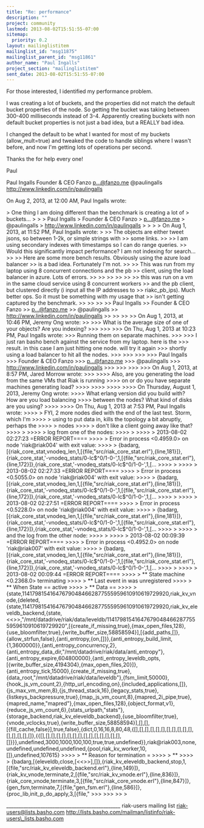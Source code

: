 ```yaml
---
title: "Re: performance"
description: ""
project: community
lastmod: 2013-08-02T15:51:55-07:00
sitemap:
  priority: 0.2
layout: mailinglistitem
mailinglist_id: "msg11875"
mailinglist_parent_id: "msg11861"
author_name: "Paul Ingalls"
project_section: "mailinglistitem"
sent_date: 2013-08-02T15:51:55-07:00
---
```



For those interested, I identified my performance problem.

I was creating a lot of buckets, and the properties did not match the default 
bucket properties of the node. So getting the bucket was taking between 
300-400 milliseconds instead of 3-4. Apparently creating buckets with non 
default bucket properties is not just a bad idea, but a REALLY bad idea.

I changed the default to be what I wanted for most of my buckets 
(allow\_mult=true) and tweaked the code to handle siblings where I wasn't 
before, and now I'm getting lots of operations per second.

Thanks the for help every one!

Paul

Paul Ingalls
Founder & CEO Fanzo
p...@fanzo.me
@paulingalls
http://www.linkedin.com/in/paulingalls



On Aug 2, 2013, at 12:00 AM, Paul Ingalls  wrote:

&gt; One thing I am doing different than the benchmark is creating a lot of 
&gt; buckets…
&gt; 
&gt; 
&gt; Paul Ingalls
&gt; Founder & CEO Fanzo
&gt; p...@fanzo.me
&gt; @paulingalls
&gt; http://www.linkedin.com/in/paulingalls
&gt; 
&gt; 
&gt; 
&gt; On Aug 1, 2013, at 11:52 PM, Paul Ingalls  wrote:
&gt; 
&gt;&gt; The objects are either tweet jsons, so between 1-2k, or simple strings with 
&gt;&gt; some links. 
&gt;&gt; 
&gt;&gt; I am using secondary indexes with timestamps so I can do range queries. 
&gt;&gt; Would this significantly impact performance? I am not indexing for search...
&gt;&gt; 
&gt;&gt; Here are some more bench results. Obviously using the azure load balancer 
&gt;&gt; is a bad idea. Fortunately I'm not. 
&gt;&gt; 
&gt;&gt; This was run from my laptop using 8 concurrent connections and the pb 
&gt;&gt; client, using the load balancer in azure. Lots of errors.
&gt;&gt; 
&gt;&gt; 
&gt;&gt; 
&gt;&gt; 
&gt;&gt; 
&gt;&gt; this was run on a vm in the same cloud service using 8 concurrent workers 
&gt;&gt; and the pb client, but clustered directly (i input all the IP addresses to 
&gt;&gt; riakc\_pb\_ips). Much better ops. So it must be something with my usage that 
&gt;&gt; isn't getting captured by the benchmark. 
&gt;&gt; 
&gt;&gt; 
&gt;&gt; 
&gt;&gt; Paul Ingalls
&gt;&gt; Founder & CEO Fanzo
&gt;&gt; p...@fanzo.me
&gt;&gt; @paulingalls
&gt;&gt; http://www.linkedin.com/in/paulingalls
&gt;&gt; 
&gt;&gt; 
&gt;&gt; 
&gt;&gt; On Aug 1, 2013, at 10:46 PM, Jeremy Ong  wrote:
&gt;&gt; 
&gt;&gt;&gt; What is the average size of one of your objects? Are you indexing?
&gt;&gt;&gt; 
&gt;&gt;&gt; 
&gt;&gt;&gt; On Thu, Aug 1, 2013 at 10:23 PM, Paul Ingalls  wrote:
&gt;&gt;&gt; Running them on separate machines.
&gt;&gt;&gt; 
&gt;&gt;&gt; I just ran basho bench against the service from my laptop. here is the 
&gt;&gt;&gt; result. in this case I am just hitting one node. will try it again 
&gt;&gt;&gt; shortly using a load balancer to hit all the nodes. 
&gt;&gt;&gt; 
&gt;&gt;&gt; 
&gt;&gt;&gt; 
&gt;&gt;&gt; Paul Ingalls
&gt;&gt;&gt; Founder & CEO Fanzo
&gt;&gt;&gt; p...@fanzo.me
&gt;&gt;&gt; @paulingalls
&gt;&gt;&gt; http://www.linkedin.com/in/paulingalls
&gt;&gt;&gt; 
&gt;&gt;&gt; 
&gt;&gt;&gt; 
&gt;&gt;&gt; On Aug 1, 2013, at 8:57 PM, Jared Morrow  wrote:
&gt;&gt;&gt; 
&gt;&gt;&gt;&gt; Also, are you generating the load from the same VMs that Riak is running 
&gt;&gt;&gt;&gt; on or do you have separate machines generating load?
&gt;&gt;&gt;&gt; 
&gt;&gt;&gt;&gt; 
&gt;&gt;&gt;&gt; 
&gt;&gt;&gt;&gt; On Thursday, August 1, 2013, Jeremy Ong wrote:
&gt;&gt;&gt;&gt; What erlang version did you build with? How are you load balancing
&gt;&gt;&gt;&gt; between the nodes? What kind of disks are you using?
&gt;&gt;&gt;&gt; 
&gt;&gt;&gt;&gt; On Thu, Aug 1, 2013 at 7:53 PM, Paul Ingalls  wrote:
&gt;&gt;&gt;&gt; &gt; FYI, 2 more nodes died with the end of the last test. Storm, which I'm
&gt;&gt;&gt;&gt; &gt; using to put data in, kills the topology a bit abruptly, perhaps the 
&gt;&gt;&gt;&gt; &gt; nodes
&gt;&gt;&gt;&gt; &gt; don't like a client going away like that?
&gt;&gt;&gt;&gt; &gt;
&gt;&gt;&gt;&gt; &gt; log from one of the nodes:
&gt;&gt;&gt;&gt; &gt;
&gt;&gt;&gt;&gt; &gt; 2013-08-02 02:27:23 =ERROR REPORT====
&gt;&gt;&gt;&gt; &gt; Error in process &lt;0.4959.0&gt; on node 'riak@riak004' with exit value:
&gt;&gt;&gt;&gt; &gt; {badarg,[{riak\_core\_stat,vnodeq\_len,1,[{file,"src/riak\_core\_stat.erl"},{line,181}]},{riak\_core\_stat,'-vnodeq\_stats/0-lc$^0/1-0-',1,[{file,"src/riak\_core\_stat.erl"},{line,172}]},{riak\_core\_stat,'-vnodeq\_stats/0-lc$^0/1-0-',1,[...
&gt;&gt;&gt;&gt; &gt;
&gt;&gt;&gt;&gt; &gt; 2013-08-02 02:27:33 =ERROR REPORT====
&gt;&gt;&gt;&gt; &gt; Error in process &lt;0.5055.0&gt; on node 'riak@riak004' with exit value:
&gt;&gt;&gt;&gt; &gt; {badarg,[{riak\_core\_stat,vnodeq\_len,1,[{file,"src/riak\_core\_stat.erl"},{line,181}]},{riak\_core\_stat,'-vnodeq\_stats/0-lc$^0/1-0-',1,[{file,"src/riak\_core\_stat.erl"},{line,172}]},{riak\_core\_stat,'-vnodeq\_stats/0-lc$^0/1-0-',1,[...
&gt;&gt;&gt;&gt; &gt;
&gt;&gt;&gt;&gt; &gt; 2013-08-02 02:27:51 =ERROR REPORT====
&gt;&gt;&gt;&gt; &gt; Error in process &lt;0.5228.0&gt; on node 'riak@riak004' with exit value:
&gt;&gt;&gt;&gt; &gt; {badarg,[{riak\_core\_stat,vnodeq\_len,1,[{file,"src/riak\_core\_stat.erl"},{line,181}]},{riak\_core\_stat,'-vnodeq\_stats/0-lc$^0/1-0-',1,[{file,"src/riak\_core\_stat.erl"},{line,172}]},{riak\_core\_stat,'-vnodeq\_stats/0-lc$^0/1-0-',1,[...
&gt;&gt;&gt;&gt; &gt;
&gt;&gt;&gt;&gt; &gt; and the log from the other node:
&gt;&gt;&gt;&gt; &gt;
&gt;&gt;&gt;&gt; &gt; 2013-08-02 00:09:39 =ERROR REPORT====
&gt;&gt;&gt;&gt; &gt; Error in process &lt;0.4952.0&gt; on node 'riak@riak007' with exit value:
&gt;&gt;&gt;&gt; &gt; {badarg,[{riak\_core\_stat,vnodeq\_len,1,[{file,"src/riak\_core\_stat.erl"},{line,181}]},{riak\_core\_stat,'-vnodeq\_stats/0-lc$^0/1-0-',1,[{file,"src/riak\_core\_stat.erl"},{line,172}]},{riak\_core\_stat,'-vnodeq\_stats/0-lc$^0/1-0-',1,[...
&gt;&gt;&gt;&gt; &gt;
&gt;&gt;&gt;&gt; &gt; 2013-08-02 00:09:44 =ERROR REPORT====
&gt;&gt;&gt;&gt; &gt; \*\* State machine &lt;0.2368.0&gt; terminating
&gt;&gt;&gt;&gt; &gt; \*\* Last event in was unregistered
&gt;&gt;&gt;&gt; &gt; \*\* When State == active
&gt;&gt;&gt;&gt; &gt; \*\* Data ==
&gt;&gt;&gt;&gt; &gt; {state,114179815416476790484662877555959610910619729920,riak\_kv\_vnode,{deleted,{state,114179815416476790484662877555959610910619729920,riak\_kv\_eleveldb\_backend,{state,&lt;&lt;&gt;&gt;,"/mnt/datadrive/riak/data/leveldb/114179815416476790484662877555959610910619729920",[{create\_if\_missing,true},{max\_open\_files,128},{use\_bloomfilter,true},{write\_buffer\_size,58858594}],[{add\_paths,[]},{allow\_strfun,false},{anti\_entropy,{on,[]}},{anti\_entropy\_build\_limit,{1,3600000}},{anti\_entropy\_concurrency,2},{anti\_entropy\_data\_dir,"/mnt/datadrive/riak/data/anti\_entropy"},{anti\_entropy\_expire,604800000},{anti\_entropy\_leveldb\_opts,[{write\_buffer\_size,4194304},{max\_open\_files,20}]},{anti\_entropy\_tick,15000},{create\_if\_missing,true},{data\_root,"/mnt/datadrive/riak/data/leveldb"},{fsm\_limit,50000},{hook\_js\_vm\_count,2},{http\_url\_encoding,on},{included\_applications,[]},{js\_max\_vm\_mem,8},{js\_thread\_stack,16},{legacy\_stats,true},{listkeys\_backpressure,true},{map\_js\_vm\_count,8},{mapred\_2i\_pipe,true},{mapred\_name,"mapred"},{max\_open\_files,128},{object\_format,v1},{reduce\_js\_vm\_count,6},{stats\_urlpath,"stats"},{storage\_backend,riak\_kv\_eleveldb\_backend},{use\_bloomfilter,true},{vnode\_vclocks,true},{write\_buffer\_size,58858594}],[],[],[{fill\_cache,false}],true,false},{dict,0,16,16,8,80,48,{[],[],[],[],[],[],[],[],[],[],[],[],[],[],[],[]},{{[],[],[],[],[],[],[],[],[],[],[],[],[],[],[],[]}}},undefined,3000,1000,100,100,true,true,undefined}},riak@riak003,none,undefined,undefined,undefined,{pool,riak\_kv\_worker,10,[]},undefined,107615}
&gt;&gt;&gt;&gt; &gt; \*\* Reason for termination =
&gt;&gt;&gt;&gt; &gt; \*\*
&gt;&gt;&gt;&gt; &gt; {badarg,[{eleveldb,close,[&lt;&lt;&gt;&gt;],[]},{riak\_kv\_eleveldb\_backend,stop,1,[{file,"src/riak\_kv\_eleveldb\_backend.erl"},{line,149}]},{riak\_kv\_vnode,terminate,2,[{file,"src/riak\_kv\_vnode.erl"},{line,836}]},{riak\_core\_vnode,terminate,3,[{file,"src/riak\_core\_vnode.erl"},{line,847}]},{gen\_fsm,terminate,7,[{file,"gen\_fsm.erl"},{line,586}]},{proc\_lib,init\_p\_do\_apply,3,[{file,"
&gt;&gt;&gt; 
&gt;&gt;&gt; 
&gt;&gt; 
&gt; 

\_\_\_\_\_\_\_\_\_\_\_\_\_\_\_\_\_\_\_\_\_\_\_\_\_\_\_\_\_\_\_\_\_\_\_\_\_\_\_\_\_\_\_\_\_\_\_
riak-users mailing list
riak-users@lists.basho.com
http://lists.basho.com/mailman/listinfo/riak-users\_lists.basho.com

